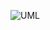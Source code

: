 
![UML](https://user-images.githubusercontent.com/84094527/139324782-44ef196c-c8f5-4d71-bf7c-ba61201a06cb.png)
